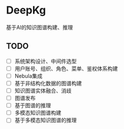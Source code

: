 # DeepKg
基于AI的知识图谱构建、推理

## TODO
- [ ] 系统架构设计、中间件选型
- [ ] 用户账号、组织、角色、菜单、鉴权体系构建
- [ ] Nebula集成
- [ ] 基于非结构化数据的图谱构建
- [ ] 知识图谱实体融合、消歧
- [ ] 图谱发布
- [ ] 基于图谱的推理
- [ ] 多模态知识图谱构建
- [ ] 基于多模态知识图谱的推理
